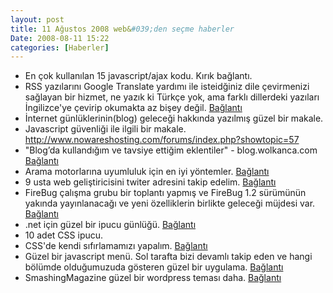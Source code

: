 ```yaml
---
layout: post
title: 11 Ağustos 2008 web&#039;den seçme haberler
Date: 2008-08-11 15:22
categories: [Haberler]
---
```


-   En çok kullanılan 15 javascript/ajax kodu. Kırık bağlantı.
-   RSS yazılarını Google Translate yardımı ile isteidğiniz dile
    çevirmenizi sağlayan bir hizmet, ne yazık ki Türkçe yok, ama farklı
    dillerdeki yazıları İngilizce'ye çevirip okumakta az bişey değil.
    [Bağlantı][1]
-   İnternet günlüklerinin(blog) geleceği hakkında yazılmış güzel bir
    makale.
-   Javascript güvenliği ile ilgili bir makale. http://www.nowareshosting.com/forums/index.php?showtopic=57
-   "Blog’da kullandığım ve tavsiye ettiğim eklentiler" -
    blog.wolkanca.com [Bağlantı][4]
-   Arama motorlarına uyumluluk için en iyi yöntemler. [Bağlantı][5]
-   9 usta web geliştiricisini twiter adresini takip edelim.
    [Bağlantı][6]
-   FireBug çalışma grubu bir toplantı yapmış ve FireBug 1.2 sürümünün
    yakında yayınlanacağı ve yeni özelliklerin birlikte geleceği müjdesi
    var. [Bağlantı][7]
-   .net için güzel bir ipucu günlüğü. [Bağlantı][8]
-   10 adet CSS ipucu.
-   CSS'de kendi sıfırlamamızı yapalım. [Bağlantı][10]
-   Güzel bir javascript menü. Sol tarafta bizi devamlı takip eden ve
    hangi bölümde olduğumuzuda gösteren güzel bir uygulama.
    [Bağlantı][11]
-   SmashingMagazine güzel bir wordpress teması daha. [Bağlantı][12]


  [1]: http://mloovi.com/ "RSS dil çevirici"
  [4]: http://blog.wolkanca.com/blogda-kullandigim-ve-tavsiye-ettigim-eklentiler/#comment-176466
    "wordpress eklentileri"
  [5]: http://blog.searchistheos.com/2008/07/search-engine-optimization-seo-best.html
    "seo"
  [6]: http://nettuts.com/web-roundups/9-web-developers-that-must-be-followed-on-twitter/
    "web geliştiricisini izle"
  [7]: http://www.stevesouders.com/blog/2008/08/08/firebug-working-group-meeting/
    "FireBug"
  [8]: http://blogs.msdn.com/webdevelopertips/ "asp.net ipuçları"
  [10]: http://nettuts.com/html-css-techniques/weekend-quick-tip-create-your-own-resetcss-file/
    "sıfırlama"
  [11]: http://www.likno.com/allwebmenusinfo.html "güzel menü"
  [12]: http://www.smashingmagazine.com/2008/08/08/infinity-a-free-wordpress-theme/
    "wordpress"
